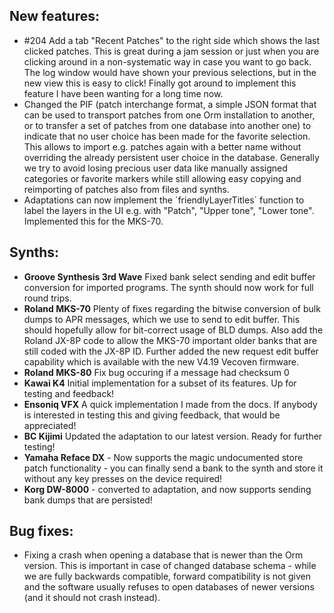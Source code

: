 ## New features:

* \#204 Add a tab "Recent Patches" to the right side which shows the last clicked patches. This is great during a jam session or just when you are clicking around in a non-systematic way in case you want to go back. The log window would have shown your previous selections, but in the new view this is easy to click! Finally got around to implement this feature I have been wanting for a long time now.
* Changed the PIF (patch interchange format, a simple JSON format that can be used to transport patches from one Orm installation to another, or to transfer a set of patches from one database into another one) 
to indicate that no user choice has been made for the favorite selection. This allows to import e.g. patches again with a better name without overriding the already persistent user choice in the database. Generally we try to avoid losing precious user data like manually assigned categories or favorite markers while still allowing easy copying and reimporting of patches also from files and synths.
* Adaptations can now implement the ´friendlyLayerTitles` function to label the layers in the UI e.g. with "Patch", "Upper tone", "Lower tone". Implemented this for the MKS-70.

## Synths:

* **Groove Synthesis 3rd Wave** Fixed bank select sending and edit buffer conversion for imported programs. The synth should now work for full round trips.
* **Roland MKS-70** Plenty of fixes regarding the bitwise conversion of bulk dumps to APR messages, which we use to send to edit buffer. This should hopefully allow for bit-correct usage of BLD dumps. Also add
the Roland JX-8P code to allow the MKS-70 important older banks that are still coded with the JX-8P ID. Further added the new 
request edit buffer capability which is available with the new V4.19 Vecoven firmware.
* **Roland MKS-80** Fix bug occuring if a message had checksum 0
* **Kawai K4** Initial implementation for a subset of its features. Up for testing and feedback!
* **Ensoniq VFX** A quick implementation I made from the docs. If anybody is interested in testing this and giving feedback, that would be appreciated!
* **BC Kijimi** Updated the adaptation to our latest version. Ready for further testing!
* **Yamaha Reface DX** - Now supports the magic undocumented store patch functionality - you can finally send a bank to the synth and store it without any key presses on the device required!
* **Korg DW-8000** - converted to adaptation, and now supports sending bank dumps that are persisted!

## Bug fixes:

* Fixing a crash when opening a database that is newer than the Orm version. This is important in case of changed database schema - while we are fully backwards compatible, 
forward compatibility is not given and the software usually refuses to open databases of newer versions (and it should not crash instead).